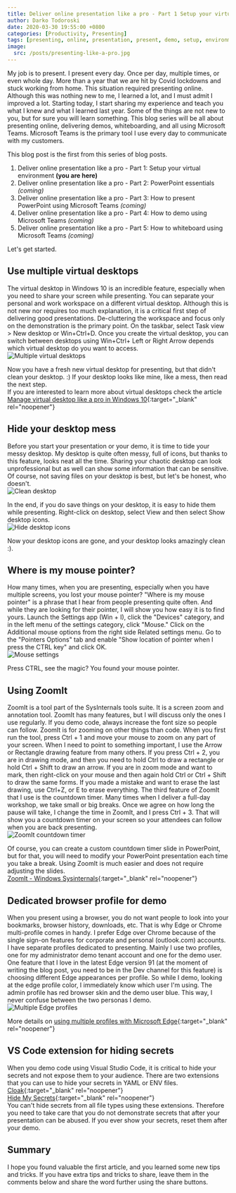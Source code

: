```yaml
---
title: Deliver online presentation like a pro - Part 1 Setup your virtual environment
author: Darko Todoroski
date: 2020-03-30 19:55:00 +0800
categories: [Productivity, Presenting]
tags: [presenting, online, presentation, present, demo, setup, environment, teams, PowerPoint, ZoomIt, WhiteBoard]
image:
  src: /posts/presenting-like-a-pro.jpg
---
```


My job is to present. I present every day. Once per day, multiple times, or even whole day. More than a year that we are hit by Covid lockdowns and stuck working from home. This situation required presenting online. Although this was nothing new to me, I learned a lot, and I must admit I improved a lot. Starting today, I start sharing my experience and teach you what I knew and what I learned last year. Some of the things are not new to you, but for sure you will learn something.
This blog series will be all about presenting online, delivering demos, whiteboarding, and all using Microsoft Teams. Microsoft Teams is the primary tool I use every day to communicate with my customers.

This blog post is the first from this series of blog posts.

1. Deliver online presentation like a pro - Part 1: Setup your virtual environment **(you are here)**  
2. Deliver online presentation like a pro - Part 2: PowerPoint essentials *(coming)*  
3. Deliver online presentation like a pro - Part 3: How to present PowerPoint using Microsoft Teams *(coming)*  
4. Deliver online presentation like a pro - Part 4: How to demo using Microsoft Teams *(coming)*  
5. Deliver online presentation like a pro - Part 5: How to whiteboard using Microsoft Teams *(coming)*  

Let's get started.

## Use multiple virtual desktops

The virtual desktop in Windows 10 is an incredible feature, especially when you need to share your screen while presenting. You can separate your personal and work workspace on a different virtual desktop. Although this is not new nor requires too much explanation, it is a critical first step of delivering good presentations. De-cluttering the workspace and focus only on the demonstration is the primary point.
On the taskbar, select Task view > New desktop or Win+Ctrl+D. Once you create the virtual desktop, you can switch between desktops using Win+Ctrl+ Left or Right Arrow depends which virtual desktop do you want to access.  
![Multiple virtual desktops](/posts/2020-03-30-virtual-desktops.jpg)  

Now you have a fresh new virtual desktop for presenting, but that didn't clean your desktop. :) If your desktop looks like mine, like a mess, then read the next step.  
If you are interested to learn more about virtual desktops check the article [Manage virtual desktop like a pro in Windows 10](https://community.windows.com/en-us/stories/virtual-desktop-windows-10){:target="_blank" rel="noopener"}

## Hide your desktop mess

Before you start your presentation or your demo, it is time to tide your messy desktop. My desktop is quite often messy, full of icons, but thanks to this feature, looks neat all the time. Sharing your chaotic desktop can look unprofessional but as well can show some information that can be sensitive. Of course, not saving files on your desktop is best, but let's be honest, who doesn't.  
![Clean desktop](/posts/2020-03-30-clean-desktop.JPG)  

In the end, if you do save things on your desktop, it is easy to hide them while presenting.
Right-click on desktop, select View and then select Show desktop icons.  
![Hide desktop icons](/posts/2020-03-30-hide-icons.JPG)  

Now your desktop icons are gone, and your desktop looks amazingly clean :).

## Where is my mouse pointer?

How many times, when you are presenting, especially when you have multiple screens, you lost your mouse pointer? "Where is my mouse pointer" is a phrase that I hear from people presenting quite often. And while they are looking for their pointer, I will show you how easy it is to find yours.
Launch the Settings app (Win + I), click the "Devices" category, and in the left menu of the settings category, click "Mouse." Click on the Additional mouse options from the right side Related settings menu.
Go to the "Pointers Options" tab and enable "Show location of pointer when I press the CTRL key" and click OK.  
![Mouse settings](/posts/2020-03-30-mouse-settings.jpg)  

Press CTRL, see the magic? You found your mouse pointer.

## Using ZoomIt

ZoomIt is a tool part of the SysInternals tools suite. It is a screen zoom and annotation tool.
ZoomIt has many features, but I will discuss only the ones I use regularly.
If you demo code, always increase the font size so people can follow. ZoomIt is for zooming on other things than code.
When you first run the tool, press Ctrl + 1 and move your mouse to zoom on any part of your screen.
When I need to point to something important, I use the Arrow or Rectangle drawing feature from many others. If you press Ctrl + 2, you are in drawing mode, and then you need to hold Ctrl to draw a rectangle or hold Ctrl + Shift to draw an arrow. If you are in zoom mode and want to mark, then right-click on your mouse and then again hold Ctrl or Ctrl + Shift to draw the same forms. If you made a mistake and want to erase the last drawing, use Ctrl+Z, or E to erase everything.
The third feature of ZoomIt that I use is the countdown timer. Many times when I deliver a full-day workshop, we take small or big breaks. Once we agree on how long the pause will take, I change the time in ZoomIt, and I press Ctrl + 3. That will show you a countdown timer on your screen so your attendees can follow when you are back presenting.  
![ZoomIt countdown timer](/posts/2020-03-30-ZoomIt.jpg)  

Of course, you can create a custom countdown timer slide in PowerPoint, but for that, you will need to modify your PowerPoint presentation each time you take a break.
Using ZoomIt is much easier and does not require adjusting the slides.  
[ZoomIt - Windows Sysinternals](https://docs.microsoft.com/en-us/sysinternals/downloads/zoomit#shortcuts){:target="_blank" rel="noopener"}

## Dedicated browser profile for demo

When you present using a browser, you do not want people to look into your bookmarks, browser history, downloads, etc. That is why Edge or Chrome multi-profile comes in handy. I prefer Edge over Chrome because of the single sign-on features for corporate and personal (outlook.com) accounts.
I have separate profiles dedicated to presenting. Mainly I use two profiles, one for my administrator demo tenant account and one for the demo user. One feature that I love in the latest Edge version 91 (at the moment of writing the blog post, you need to be in the Dev channel for this feature) is choosing different Edge appearances per profile. So while I demo, looking at the edge profile color, I immediately know which user I'm using. The admin profile has red browser skin and the demo user blue. This way, I never confuse between the two personas I demo.  
![Multiple Edge profiles](/posts/2020-03-30-edge-profiles.jpg)  

More details on [using multiple profiles with Microsoft Edge](https://blogs.windows.com/msedgedev/2020/04/30/automatic-profile-switching/){:target="_blank" rel="noopener"}

## VS Code extension for hiding secrets

When you demo code using Visual Studio Code, it is critical to hide your secrets and not expose them to your audience. There are two extensions that you can use to hide your secrets in YAML or ENV files.  
[Cloak](https://marketplace.visualstudio.com/items?itemName=johnpapa.vscode-cloak&ssr=false){:target="_blank" rel="noopener"}  
[Hide My Secrets](https://marketplace.visualstudio.com/items?itemName=emadashi.hide-my-secrets){:target="_blank" rel="noopener"}  
You can't hide secrets from all file types using these extensions. Therefore you need to take care that you do not demonstrate secrets that after your presentation can be abused. If you ever show your secrets, reset them after your demo.

## Summary

I hope you found valuable the first article, and you learned some new tips and tricks. If you have extra tips and tricks to share, leave them in the comments below and share the word further using the share buttons.
